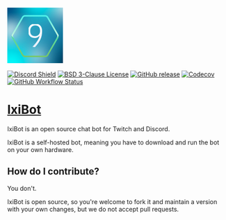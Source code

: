 ![IxiBot](IxiBot.png)

[![Discord Shield](https://discordapp.com/api/guilds/452233740408717313/widget.png?style=shield)](https://discord.gg/KTgshSbEUU)
[![BSD 3-Clause License](https://img.shields.io/badge/license-BSD%203--Clause-blue.svg)](https://opensource.org/license/bsd-3-clause)
[![GitHub release](https://img.shields.io/github/release/Ixirsii/IxiBot.svg?style=flat-square)](https://github.com/Ixirsii/IxiBot/releases/latest)
[![Codecov](https://img.shields.io/codecov/c/github/Ixirsii/IxiBot?logo=codecov&style=flat-square)](https://codecov.io/gh/Ixirsii/IxiBot)
[![GitHub Workflow Status](https://img.shields.io/github/actions/workflow/status/Ixirsii/IxiBot/build.yml?branch=main&logo=github&style=flat-square)](https://github.com/Ixirsii/IxiBot/actions?workflow=build)

# [IxiBot](https://github.com/Ixirsii/IxiBot)

IxiBot is an open source chat bot for Twitch and Discord.

IxiBot is a self-hosted bot, meaning you have to download and run the bot on your own hardware.

## How do I contribute?

 You don't.
 
 IxiBot is open source, so you're welcome to fork it and maintain a version with your own changes, but we do not accept pull requests.
